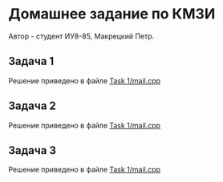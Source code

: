 # Домашнее задание по КМЗИ
Автор - студент ИУ8-85, Макрецкий Петр.

## Задача 1
Решение приведено в файле [Task 1/mail.cpp](https://github.com/petiayko/cryptography/tree/master/Task%201/mail.cpp)
## Задача 2
Решение приведено в файле [Task 1/mail.cpp](https://github.com/petiayko/cryptography/tree/master/Task%202/mail.cpp)
## Задача 3
Решение приведено в файле [Task 1/mail.cpp](https://github.com/petiayko/cryptography/tree/master/Task%203/mail.cpp)
